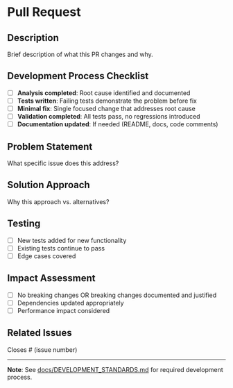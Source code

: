 # Pull Request

## Description
Brief description of what this PR changes and why.

## Development Process Checklist
- [ ] **Analysis completed**: Root cause identified and documented
- [ ] **Tests written**: Failing tests demonstrate the problem before fix
- [ ] **Minimal fix**: Single focused change that addresses root cause
- [ ] **Validation completed**: All tests pass, no regressions introduced
- [ ] **Documentation updated**: If needed (README, docs, code comments)

## Problem Statement
What specific issue does this address?

## Solution Approach
Why this approach vs. alternatives?

## Testing
- [ ] New tests added for new functionality
- [ ] Existing tests continue to pass
- [ ] Edge cases covered

## Impact Assessment
- [ ] No breaking changes OR breaking changes documented and justified
- [ ] Dependencies updated appropriately
- [ ] Performance impact considered

## Related Issues
Closes # (issue number)

---

**Note**: See [docs/DEVELOPMENT_STANDARDS.md](docs/DEVELOPMENT_STANDARDS.md) for required development process.